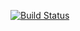 [![Build Status](https://travis-ci.org/sibusisozibeko/settings-bill-expessjs.svg?branch=master)](https://travis-ci.org/sibusisozibeko/settings-bill-expessjs)
